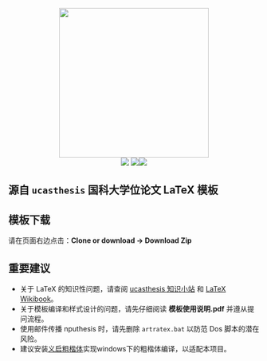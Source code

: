 <p align="center">
  <img src="https://github.com/e71828/nputhesis/blob/master/Img/textlogoblue.png" width="300px"><br/>
  <img src=https://img.shields.io/github/languages/code-size/e71828/nputhesis?color=orange"> <img src=https://img.shields.io/github/repo-size/e71828/nputhesis?color=red"><img src=https://img.shields.io/github/license/e71828/nputhesis">
 </p>
 
## 源自 `ucasthesis` 国科大学位论文 LaTeX 模板

## 模板下载

请在页面右边点击：**Clone or download -> Download Zip**

## 重要建议

* 关于 LaTeX 的知识性问题，请查阅 [ucasthesis 知识小站](https://github.com/mohuangrui/ucasthesis/wiki) 和 [LaTeX Wikibook](https://en.wikibooks.org/wiki/LaTeX)。
* 关于模板编译和样式设计的问题，请先仔细阅读 **模板使用说明.pdf** 并遵从提问流程。
* 使用邮件传播 nputhesis 时，请先删除 `artratex.bat` 以防范 Dos 脚本的潜在风险。
* 建议安装[义启粗楷体](https://www.17font.com/font/detail/b8250b138578484090c8bb489e1c1759.html)实现windows下的粗楷体编译，以适配本项目。
